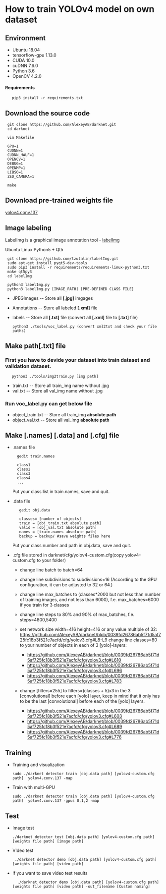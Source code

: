 # How to train YOLOv4 model on own dataset

## Environment
 * Ubuntu 18.04
 * tensorflow-gpu 1.13.0
 * CUDA 10.0
 * cuDNN 7.6.0
 * Python 3.6
 * OpenCV 4.2.0
 
#### Requirements

       pip3 install -r requirements.txt
       
## Download the source code

     git clone https://github.com/AlexeyAB/darknet.git
     cd darknet

     vim Makefile

     GPU=1
     CUDNN=1 
     CUDNN_HALF=1 
     OPENCV=1 
     DEBUG=1 
     OPENMP=1 
     LIBSO=1 
     ZED_CAMERA=1 
    
     make
    
## Download pre-trained weights file

[yolov4.conv.137](https://drive.google.com/file/d/1JKF-bdIklxOOVy-2Cr5qdvjgGpmGfcbp/view)
    
## Image labeling

LabelImg is a graphical image annotation tool - [labelImg](https://github.com/tzutalin/labelImg)

Ubuntu Linux Python5 + Qt5
         
     git clone https://github.com/tzutalin/labelImg.git
     sudo apt-get install pyqt5-dev-tools
     sudo pip3 install -r requirements/requirements-linux-python3.txt
     make qt5py3
     cd labelImg

     python3 labelImg.py
     python3 labelImg.py [IMAGE_PATH] [PRE-DEFINED CLASS FILE]
    
    
 * JPEGImages -- Store all __[.jpg]__ imgages
 * Annotations -- Store all labeled __[.xml]__ file
 * labels -- Store all __[.txt]__ file (convert all __[.xml]__ file to __[.txt]__ file)
   
       python3 ./tools/voc_label.py (convert xml2txt and check your file paths)
       
##  Make path[.txt] file

### First you have to devide your dataset into train dataset and validation dataset.

       python3 ./tools/img2train.py [img path]
      
 * train.txt -- Store all train_img name without .jpg
 * val.txt -- Store all val_img name without .jpg

### Run voc_label.py can get below file

 * object_train.txt -- Store all train_img __absolute path__
 * object_val.txt -- Store all val_img __absolute path__

 ## Make [.names] [.data] and [.cfg] file
 
 * .names file
 
         gedit train.names
         
         class1
         class2
         class3
         class4
         ...
         
    Put your class list in train.names, save and quit.
 
 * .data file
          
          gedit obj.data
          
          classes= [number of objects]
          train = [obj_train.txt absolute path]
          valid = [obj_val.txt absolute path]
          names = [train.names absolute path]
          backup = backup/ #save weights files here
     
    Put your class number and path in obj.data, save and quit.

 * .cfg file stored in darknet/cfg/yolov4-custom.cfg(copy yolov4-custom.cfg to your folder)
 
    * change line batch to batch=64
    * change line subdivisions to subdivisions=16 (According to the GPU configuration, it can be adjusted to 32 or 64.)
    * change line max_batches to (classes*2000 but not less than number of training images, and not less than 6000), f.e. max_batches=6000 if you train for 3 classes
    * change line steps to 80% and 90% of max_batches, f.e. steps=4800,5400
    * set network size width=416 height=416 or any value multiple of 32: https://github.com/AlexeyAB/darknet/blob/0039fd26786ab5f71d5af725fc18b3f521e7acfd/cfg/yolov3.cfg#L8-L9
change line classes=80 to your number of objects in each of 3 [yolo]-layers:

      - https://github.com/AlexeyAB/darknet/blob/0039fd26786ab5f71d5af725fc18b3f521e7acfd/cfg/yolov3.cfg#L610
      - https://github.com/AlexeyAB/darknet/blob/0039fd26786ab5f71d5af725fc18b3f521e7acfd/cfg/yolov3.cfg#L696
      - https://github.com/AlexeyAB/darknet/blob/0039fd26786ab5f71d5af725fc18b3f521e7acfd/cfg/yolov3.cfg#L783

    
   * change [filters=255] to filters=(classes + 5)x3 in the 3 [convolutional] before each [yolo] layer, keep in mind that it only has to be the last [convolutional] before each of the [yolo] layers.

      - https://github.com/AlexeyAB/darknet/blob/0039fd26786ab5f71d5af725fc18b3f521e7acfd/cfg/yolov3.cfg#L603
      - https://github.com/AlexeyAB/darknet/blob/0039fd26786ab5f71d5af725fc18b3f521e7acfd/cfg/yolov3.cfg#L689
      - https://github.com/AlexeyAB/darknet/blob/0039fd26786ab5f71d5af725fc18b3f521e7acfd/cfg/yolov3.cfg#L776

  ## Training
  
  * Training and visualization
 
        sudo ./darknet detector train [obj.data path] [yolov4-custom.cfg path]  yolov4.conv.137 -map
        
  * Train with multi-GPU

        sudo ./darknet detector train [obj.data path] [yolov4-custom.cfg path]  yolov4.conv.137 -gpus 0,1,2 -map
 
 ## Test
 
   * Image test
   
         ./darknet detector test [obj.data path] [yolov4-custom.cfg path] [weights file path] [image path]
       
   * VIdeo test
   
          ./darknet detector demo [obj.data path] [yolov4-custom.cfg path] [weights file path] [video path]
        
      
   * If you want to save video test results
        
           ./darknet detector demo [obj.data path] [yolov4-custom.cfg path] [weights file path] [video path] -out_filename [Custom naming]

